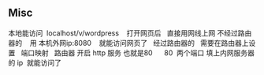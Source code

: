 ## Misc
本地能访问  localhost/v/wordpress    打开网页后
 
直接用网线上网 不经过路由器的    用 本机外网ip:8080    就能访问网页了
 
经过路由器的   需要在路由器上设置   端口映射
 
路由器 开启 http 服务 也就是80      80  两个端口 填上内网服务器的 ip  就能访问了